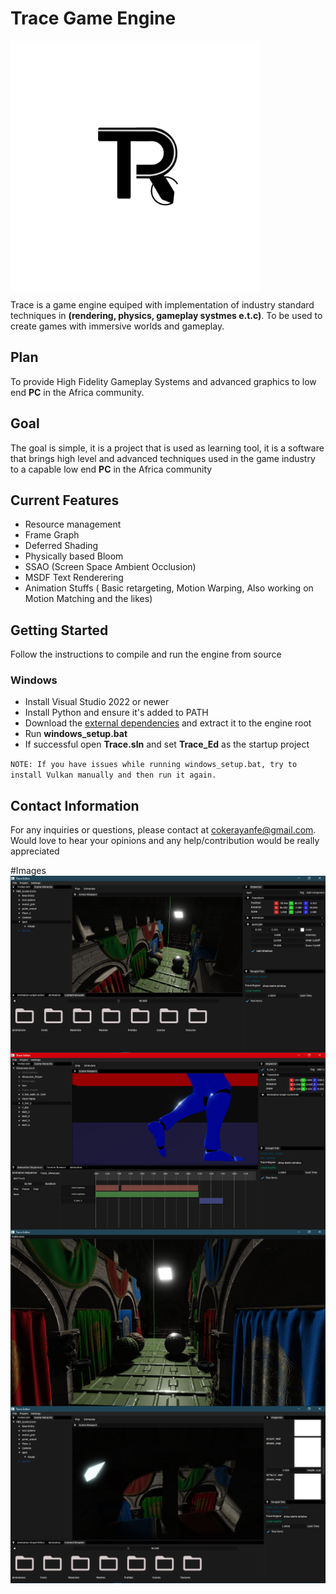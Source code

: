 
# Trace Game Engine
<img align="center" src="Info/Images/trace_8.png" width="400px"/>

Trace is a game engine equiped with implementation of industry standard techniques in __(rendering, physics, gameplay systmes e.t.c)__. To be used to create games with immersive worlds and gameplay.

## Plan
To provide High Fidelity Gameplay Systems and advanced graphics to low end __PC__ in the Africa community.


## Goal
The goal is simple, it is a project that is used as learning tool, it is a software that brings high level and advanced techniques used in the game industry to a capable low end __PC__ in the Africa community

## Current Features
* Resource management
* Frame Graph
* Deferred Shading
* Physically based Bloom
* SSAO (Screen Space Ambient Occlusion)
* MSDF Text Renderering
* Animation Stuffs ( Basic retargeting, Motion Warping, Also working on Motion Matching and the likes)

## Getting Started
Follow the instructions to compile and run the engine from source
### Windows
* Install Visual Studio 2022 or newer
* Install Python and ensure it's added to PATH
* Download the [external dependencies](https://drive.google.com/file/d/1Sr5SftLc2sPyUjmdlP1Hl72r48D23346/view?usp=drive_link) and extract it to the engine root
* Run __windows_setup.bat__
* If successful open __Trace.sln__ and set __Trace_Ed__ as the startup project

`NOTE: If you have issues while running windows_setup.bat, try to install Vulkan manually and then run it again.`


## Contact Information
For any inquiries or questions, please contact at <cokerayanfe@gmail.com>. Would love to hear your opinions and any help/contribution would be really appreciated

#Images
<img align="center" src="Info/Images/Trace_Sponza_1.png"/>
<img align="center" src="Info/Images/Trace_Sequencer.png"/>
<img align="center" src="Info/Images/Trace_Sponza_2.png"/>
<img align="center" src="Info/Images/Trace_Sponza_3.png"/>